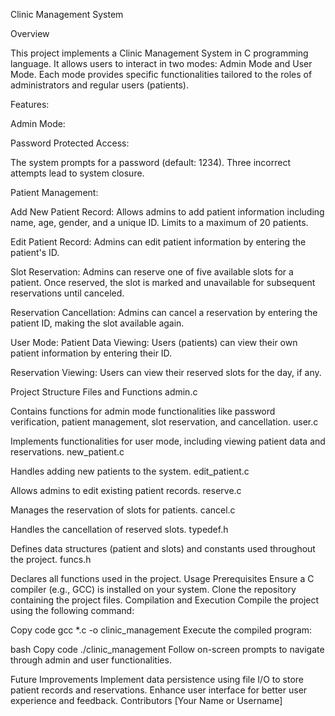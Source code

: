 Clinic Management System

Overview

This project implements a Clinic Management System in C programming language. It allows users to interact in two modes: Admin Mode and User Mode. Each mode provides specific functionalities tailored to the roles of administrators and regular users (patients).

Features:

Admin Mode:

Password Protected Access:

The system prompts for a password (default: 1234). Three incorrect attempts lead to system closure.

Patient Management:

Add New Patient Record:
Allows admins to add patient information including name, age, gender, and a unique ID. Limits to a maximum of 20 patients.

Edit Patient Record:
Admins can edit patient information by entering the patient's ID.

Slot Reservation:
Admins can reserve one of five available slots for a patient. Once reserved, the slot is marked and unavailable for subsequent reservations until canceled.

Reservation Cancellation:
Admins can cancel a reservation by entering the patient ID, making the slot available again.


User Mode:
Patient Data Viewing:
Users (patients) can view their own patient information by entering their ID.

Reservation Viewing:
Users can view their reserved slots for the day, if any.


Project Structure
Files and Functions
admin.c

Contains functions for admin mode functionalities like password verification, patient management, slot reservation, and cancellation.
user.c

Implements functionalities for user mode, including viewing patient data and reservations.
new_patient.c

Handles adding new patients to the system.
edit_patient.c

Allows admins to edit existing patient records.
reserve.c

Manages the reservation of slots for patients.
cancel.c

Handles the cancellation of reserved slots.
typedef.h

Defines data structures (patient and slots) and constants used throughout the project.
funcs.h

Declares all functions used in the project.
Usage
Prerequisites
Ensure a C compiler (e.g., GCC) is installed on your system.
Clone the repository containing the project files.
Compilation and Execution
Compile the project using the following command:

Copy code
gcc *.c -o clinic_management
Execute the compiled program:

bash
Copy code
./clinic_management
Follow on-screen prompts to navigate through admin and user functionalities.

Future Improvements
Implement data persistence using file I/O to store patient records and reservations.
Enhance user interface for better user experience and feedback.
Contributors
[Your Name or Username]
